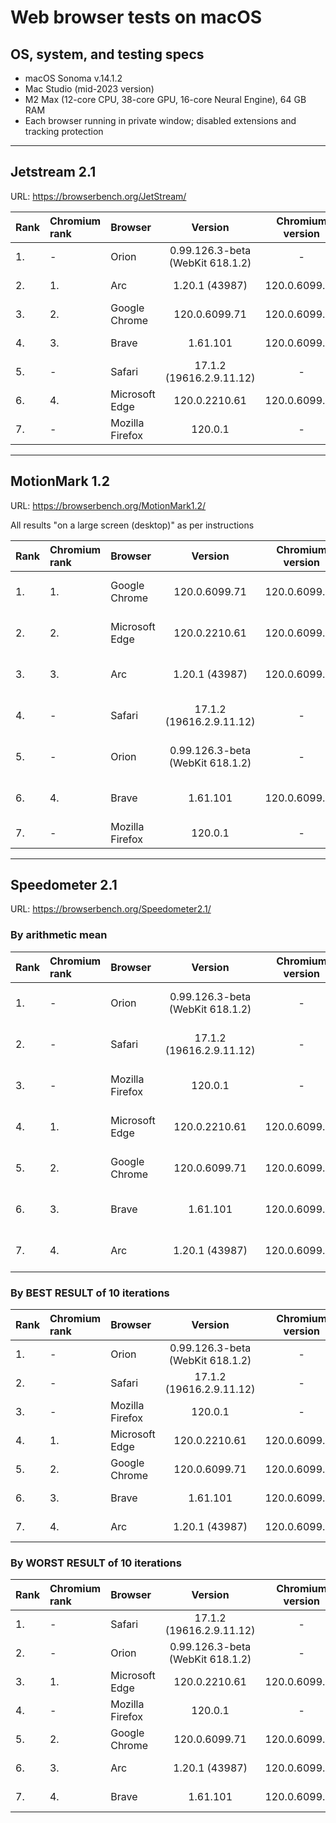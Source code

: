 # Web browser tests on macOS

## OS, system, and testing specs

- macOS Sonoma v.14.1.2
- Mac Studio (mid-2023 version)
- M2 Max (12-core CPU, 38-core GPU, 16-core Neural Engine), 64 GB RAM
- Each browser running in private window; disabled extensions and tracking protection

----

## Jetstream 2.1

URL: https://browserbench.org/JetStream/

| Rank | Chromium rank | Browser | Version | Chromium version | Score | Date |
|:--|:--|:--|:-:|:-:|:-:|:-:|
| 1. | - | Orion | 0.99.126.3-beta (WebKit 618.1.2) | - | 366.347 | 2023-12-09 |
| 2. | 1. | Arc | 1.20.1 (43987) | 120.0.6099.56 | 357.824 | 2023-12-09 |
| 3. | 2. | Google Chrome | 120.0.6099.71 | 120.0.6099.71 | 357.274 | 2023-12-08 |
| 4. | 3. | Brave | 1.61.101 | 120.0.6099.71 | 355.752 | 2023-12-08 |
| 5. | - | Safari | 17.1.2 (19616.2.9.11.12) | - | 350.381 | 2023-12-08 |
| 6. | 4. | Microsoft Edge | 120.0.2210.61 | 120.0.6099.71 | 338.623 | 2023-12-08 |
| 7. | - | Mozilla Firefox | 120.0.1 | - | 239.182 | 2023-12-08 |

----

## MotionMark 1.2

URL: https://browserbench.org/MotionMark1.2/

All results "on a large screen (desktop)" as per instructions

| Rank | Chromium rank | Browser | Version | Chromium version | Score | Date |
|:--|:--|:--|:-:|:-:|:-:|:-:|
| 1. | 1. | Google Chrome | 120.0.6099.71 | 120.0.6099.71 | 4864.02 ± 11.71% | 2023-12-08 |
| 2. | 2. | Microsoft Edge | 120.0.2210.61 | 120.0.6099.71 | 4583.58 ± 22.42% | 2023-12-08 |
| 3. | 3. | Arc | 1.20.1 (43987) | 120.0.6099.56 | 4497.63 ± 14.03% | 2023-12-09 |
| 4. | - | Safari | 17.1.2 (19616.2.9.11.12) | - | 4461.82 ± 15.68% | 2023-12-08 |
| 5. | - | Orion | 0.99.126.3-beta (WebKit 618.1.2) | - | 3753.71 ± 19.97% | 2023-12-09 |
| 6. | 4. | Brave | 1.61.101 | 120.0.6099.71 | 3632.97 ± 27.96% | 2023-12-08 |
| 7. | - | Mozilla Firefox | 120.0.1 | - | 1800.21 ± 2.34% | 2023-12-08 |

----

## Speedometer 2.1

URL: https://browserbench.org/Speedometer2.1/

### By arithmetic mean

| Rank | Chromium rank | Browser | Version | Chromium version | Score | Date |
|:--|:--|:--|:-:|:-:|:-:|:-:|
| 1. | - | Orion | 0.99.126.3-beta (WebKit 618.1.2) | - | 458 ± 27 (5.9%) | 2023-12-09 |
| 2. | - | Safari | 17.1.2 (19616.2.9.11.12) | - | 457 ± 21 (4.6%) | 2023-12-08 |
| 3. | - | Mozilla Firefox | 120.0.1 | - | 439 ± 27 (6.2%) | 2023-12-08 |
| 4. | 1. | Microsoft Edge | 120.0.2210.61 | 120.0.6099.71 | 413 ± 21 (5.2%) | 2023-12-08 |
| 5. | 2. | Google Chrome | 120.0.6099.71 | 120.0.6099.71 | 410 ± 22 (5.3%) | 2023-12-08 |
| 6. | 3. | Brave | 1.61.101 | 120.0.6099.71 | 404 ± 23 (5.7%) | 2023-12-08 |
| 7. | 4. | Arc | 1.20.1 (43987) | 120.0.6099.56 | 399 ± 21 (5.2%) | 2023-12-09 |

### By BEST RESULT of 10 iterations

| Rank | Chromium rank | Browser | Version | Chromium version | Runs/min. | Date |
|:--|:--|:--|:-:|:-:|:-:|:-:|
| 1. | - | Orion | 0.99.126.3-beta (WebKit 618.1.2) | - | 494.4 | 2023-12-09 |
| 2. | - | Safari | 17.1.2 (19616.2.9.11.12) | - | 475.1 | 2023-12-08 |
| 3. | - | Mozilla Firefox | 120.0.1 | - | 469.7 | 2023-12-08 |
| 4. | 1. | Microsoft Edge | 120.0.2210.61 | 120.0.6099.71 | 441.7 | 2023-12-08 |
| 5. | 2. | Google Chrome | 120.0.6099.71 | 120.0.6099.71 | 433.7 | 2023-12-08 |
| 6. | 3. | Brave | 1.61.101 | 120.0.6099.71 | 425.6 | 2023-12-08 |
| 7. | 4. | Arc | 1.20.1 (43987) | 120.0.6099.56 | 421.8 | 2023-12-09 |

### By WORST RESULT of 10 iterations

| Rank | Chromium rank | Browser | Version | Chromium version | Runs/min. | Date |
|:--|:--|:--|:-:|:-:|:-:|:-:|
| 1. | - | Safari | 17.1.2 (19616.2.9.11.12) | - | 380.1 | 2023-12-08 |
| 2. | - | Orion | 0.99.126.3-beta (WebKit 618.1.2) | - | 360.4 | 2023-12-09 |
| 3. | 1. | Microsoft Edge | 120.0.2210.61 | 120.0.6099.71 | 336.3 | 2023-12-08 |
| 4. | - | Mozilla Firefox | 120.0.1 | - | 336.2 | 2023-12-08 |
| 5. | 2. | Google Chrome | 120.0.6099.71 | 120.0.6099.71 | 330.9 | 2023-12-08 |
| 6. | 3. | Arc | 1.20.1 (43987) | 120.0.6099.56 | 321.2 | 2023-12-09 |
| 7. | 4. | Brave | 1.61.101 | 120.0.6099.71 | 315.3 | 2023-12-08 |
